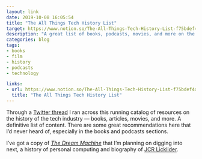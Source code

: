 ```yaml
---
layout: link
date: 2019-10-08 16:05:54
title: "The All Things Tech History List"
target: https://www.notion.so/The-All-Things-Tech-History-List-f75bdef4af3a4bbbb4cc1b4421806f76
description: "A great list of books, podcasts, movies, and more on the history of tech and Silicon Valley."
categories: blog
tags:
- books
- film
- history
- podcasts
- technology

links:
- url: https://www.notion.so/The-All-Things-Tech-History-List-f75bdef4af3a4bbbb4cc1b4421806f76
  title: "The All Things Tech History List"
---
```


Through a [Twitter thread](https://twitter.com/pierce/status/1180193895587577856 "Tech history on Twitter") I ran across this running catalog of resources on the history of the tech industry — books, articles, movies, and more. A definitive list of content. There are some great recommendations here that I’d never heard of, especially in the books and podcasts sections.

I’ve got a copy of _[The Dream Machine](https://www.goodreads.com/book/show/722412.The_Dream_Machine "The Dream Machine")_ that I’m planning on digging into next, a history of personal computing and biography of [JCR Licklider](https://en.wikipedia.org/wiki/J._C._R._Licklider "JCR Licklider").
